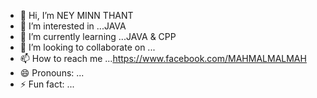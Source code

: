 - 👋 Hi, I’m NEY MINN THANT
- 👀 I’m interested in ...JAVA
- 🌱 I’m currently learning ...JAVA & CPP
- 💞️ I’m looking to collaborate on ...
- 📫 How to reach me ...https://www.facebook.com/MAHMALMALMAH
- 😄 Pronouns: ...
- ⚡ Fun fact: ...

<!---
Mr-NEY/Mr-NEY is a ✨ special ✨ repository because its `README.md` (this file) appears on your GitHub profile.
You can click the Preview link to take a look at your changes.
--->
